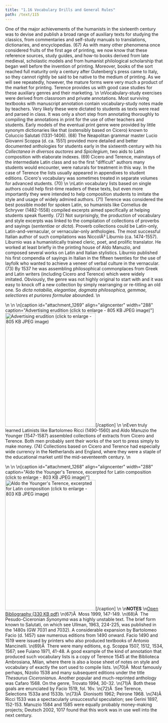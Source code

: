 ```yaml
---
title: "1.16 Vocabulary Drills and General Rules"
path: /text/115
---
```

One of the major achievements of the humanists in the sixteenth century was to devise and publish a broad range of auxiliary texts for studying the classics, from commentaries and self-study manuals to translations, dictionaries, and encyclopedias. (67) As with many other phenomena once considered fruits of the first age of printing, we now know that these reference sources, study guides, and how-to books derived from late medieval, scholastic models and from humanist philological scholarship that began well before the invention of printing. Moreover, books of the sort reached full maturity only a century after Gutenberg's press came to Italy, so they cannot rightly be said to be native to the medium of printing. As we will see repeatedly, however, the mature forms were very much a product of the market for printing. Terence provides us with good case studies for these auxiliary genres and their marketing.\n\nVocabulary-study exercises were derived from classroom and private annotations. Most surviving textbooks with manuscript annotation contain vocabulary-study notes made by teachers. Very likely these were dictated to students as texts were read and parsed in class. It was only a short step from annotating thoroughly to compiling the annotations in print for the use of other teachers and students. Early models of the eventual print genre were provided by little synonym dictionaries like that (ostensibly based on Cicero) known to Coluccio Salutati (1331-1406). (68) The Neapolitan grammar master Lucio Giovanni Scoppa (d. ca. 1551) provided more detailed and better documented anthologies for students early in the sixteenth century with his <em>Collectanea in diversos auctores</em> and <em>Spicilegium</em>, two aids to Latin composition with elaborate indexes. (69) Cicero and Terence, mainstays of the intermediate Latin class and so the first "difficult" authors many students would encounter, were naturals for treatment in this way. In the case of Terence the lists usually appeared in appendixes to student editions. Cicero's vocabulary was sometimes treated in separate volumes for advanced students. (70)\n\nLatin vocabulary lists based on single authors could help first-time readers of these texts, but even more importantly they were intended to help composition students to imitate the style and usage of widely admired authors. (71) Terence was considered the best possible model for spoken Latin, so humanists like Cornelius de Schryver (1482-1558) compiled excerpts aimed specifically at helping students speak fluently. (72) Not surprisingly, the production of vocabulary and style excerpts was linked to the compilation of collections of proverbs and sayings (<em>sententiae</em> or <em>dicta</em>). Proverb collections could be Latin-only, Latin-and-vernacular, or vernacular-only anthologies. The most successful Italian author of such compilations was NiccolÃ² Liburnio (ca. 1474-1557). Liburnio was a humanistically trained cleric, poet, and prolific translator. He worked at least briefly in the printing house of Aldo Manuzio, and composed several works on Latin and Italian stylistics. Liburnio published his first compendia of sayings in Italian in the fifteen twenties for the use of layfolk who wanted to achieve a veneer of verbal culture in the vernacular. (73) By 1537 he was assembling philosophical commonplaces from Greek and Latin writers (including Cicero and Terence) which were widely imitated. Obviously, the genre was not highly original to start with and it was easy to knock off a new collection by simply rearranging or re-titling an old one. So <em>dicta notabilia, elegantiae, dogmata philosophica, gemmae, selectiores et puriores formulae</em> abounded.\n<p style="text-align: center;"></p>\n\n\n[caption id="attachment_1269" align="aligncenter" width="288" caption="Advertising erudition (click to enlarge - 805 KB JPEG image)"]<a rel="pop-up" href="http://www.humanismforsale.org/text/images_full/1.00_Chapter_One/HFS_098.01.jpg"><img class="size-full wp-image-1269 " title="HFS_098.01-thumb" src="http://www.humanismforsale.org/text/wp-content/uploads/2008/09/HFS_098.01-thumb.jpg" alt="Advertising erudition (click to enlarge - 805 KB JPEG image)" width="288" height="363" /></a>[/caption]\n\nEven truly learned Latinists like Bartolomeo Ricci (1490-1560) and Aldo Manuzio the Younger (1547-1587) assembled collections of extracts from Cicero and Terence. Both men probably sent their works of the sort to press simply to make money. (74) Collections based on Cicero and Terence had especially wide currency in the Netherlands and England, where they were a staple of the educational market until the mid-seventeenth century.\n<p style="text-align: center;"></p>\n\n\n[caption id="attachment_1268" align="aligncenter" width="288" caption="Aldo the Younger&#39;s Terence, excerpted for Latin composition (click to enlarge - 803 KB JPEG image)"]<a rel="pop-up" href="http://www.humanismforsale.org/text/images_full/1.00_Chapter_One/HFS_103.01.jpg"><img class="size-full wp-image-1268 " title="HFS_103.01-thumb" src="http://www.humanismforsale.org/text/wp-content/uploads/2008/09/HFS_103.01-thumb.jpg" alt="Aldo the Younger's Terence, excerpted for Latin composition (click to enlarge - 803 KB JPEG image)" width="288" height="416" /></a>[/caption]\n\n<strong>NOTES</strong>\n<a href="http://www.humanismforsale.org/bibliography.pdf" target="new">Open Bibliography (330 KB pdf)</a>\n(67)Â  Moss 1999, 147-149.\n(68)Â  The Pesudo-Ciceronian <em>Synonyma</em> was a highly unstable text. The brief form known to Salutati, on which see Ullman, 1963, 224-225, was published in the 1480s (GW 7031 and 7032). A considerable expansion by Bartolomeo Facio (d. 1457) saw numerous editions from 1490 onward. Facio 1490 and 1519 were issued by printers who also produced textbooks of Antonio Mancinelli.\n(69)Â  There were many editions, e.g. Scoppa 1507, 1512, 1534, 1567; see Fuiano 1971, 41-48. A good example of the kind of annotation that produced such vocabulary lists is a copy of Terence 1545 at the Biblioteca Ambrosiana, Milan, where there is also a loose sheet of notes on style and vocabulary of exactly the sort used to compile lists.\n(70)Â  Most famously perhaps, Nizolio 1538 and many subsequent editions under the title <em>Thesaurus Ciceronianus</em>. Another popular and much-reprinted anthology was Cafaro 1568. On the genre, Trovato 1994, 30-32.\n(71)Â  Both these goals are enunciated by Facio 1519, fol. 16v.\n(72)Â  See Terence, Selections 1533a and 1533b.\n(73)Â  Dionisotti 1962; Peirone 1968.\n(74)Â  Ricci 1533 was a spectacularly unsuccessful speculation; see Gerini 1897, 152-153. Manuzio 1584 and 1585 were equally probably money-making projects; Deutsch 2002, 1017 found that this work was in use well into the next century.
